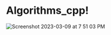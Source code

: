 # Algorithms_cpp!


![Screenshot 2023-03-09 at 7 51 03 PM](https://user-images.githubusercontent.com/101616957/224053302-9e84a7df-5813-4d4f-a76d-0031e730f553.jpg)
